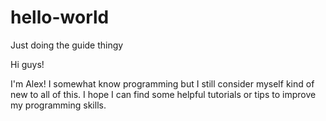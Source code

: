 # hello-world
Just doing the guide thingy

Hi guys!

I'm Alex! I somewhat know programming but I still consider myself kind of new to all of this.
I hope I can find some helpful tutorials or tips to improve my programming skills.
